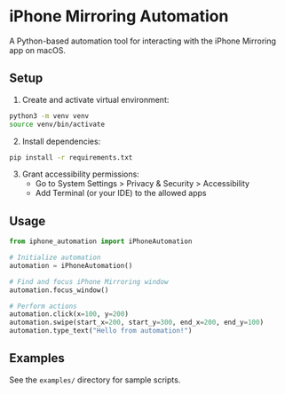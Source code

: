 # iPhone Mirroring Automation

A Python-based automation tool for interacting with the iPhone Mirroring app on macOS.

## Setup

1. Create and activate virtual environment:
```bash
python3 -m venv venv
source venv/bin/activate
```

2. Install dependencies:
```bash
pip install -r requirements.txt
```

3. Grant accessibility permissions:
   - Go to System Settings > Privacy & Security > Accessibility
   - Add Terminal (or your IDE) to the allowed apps

## Usage

```python
from iphone_automation import iPhoneAutomation

# Initialize automation
automation = iPhoneAutomation()

# Find and focus iPhone Mirroring window
automation.focus_window()

# Perform actions
automation.click(x=100, y=200)
automation.swipe(start_x=200, start_y=300, end_x=200, end_y=100)
automation.type_text("Hello from automation!")
```

## Examples

See the `examples/` directory for sample scripts.